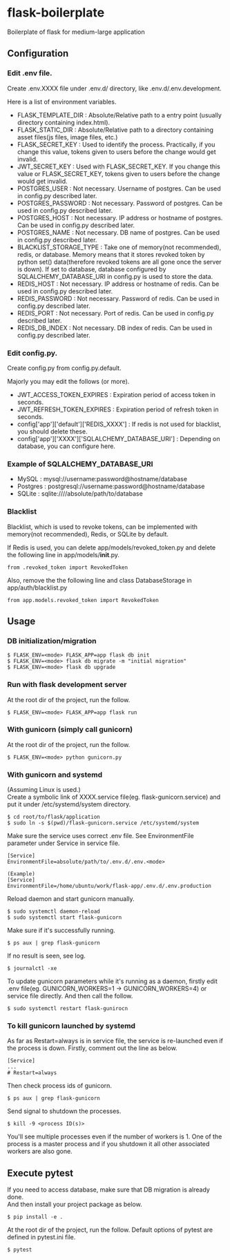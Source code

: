 # flask-boilerplate
Boilerplate of flask for medium-large application

## Configuration
### Edit .env file.
Create .env.XXXX file under .env.d/ directory, like .env.d/.env.development.

Here is a list of environment variables.
* FLASK_TEMPLATE_DIR : Absolute/Relative path to a entry point (usually directory containing index.html).
* FLASK_STATIC_DIR : Absolute/Relative path to a directory containing asset files(js files, image files, etc.)
* FLASK_SECRET_KEY : Used to identify the process. Practically, if you change this value, tokens given to users before the change would get invalid.
* JWT_SECRET_KEY : Used with FLASK_SECRET_KEY. If you change this value or FLASK_SECRET_KEY, tokens given to users before the change would get invalid.
* POSTGRES_USER : Not necessary. Username of postgres. Can be used in config.py described later.
* POSTGRES_PASSWORD : Not necessary. Password of postgres. Can be used in config.py described later.
* POSTGRES_HOST : Not necessary. IP address or hostname of postgres. Can be used in config.py described later.
* POSTGRES_NAME : Not necessary. DB name of postgres. Can be used in config.py described later.
* BLACKLIST_STORAGE_TYPE : Take one of memory(not recommended), redis, or database. Memory means that it stores revoked token by python set() data(therefore revoked tokens are all gone once the server is down). If set to database, database configured by SQLALCHEMY_DATABASE_URI in config.py is used to store the data.
* REDIS_HOST : Not necessary. IP address or hostname of redis. Can be used in config.py described later.
* REDIS_PASSWORD : Not necessary. Password of redis. Can be used in config.py described later.
* REDIS_PORT : Not necessary. Port of redis. Can be used in config.py described later.
* REDIS_DB_INDEX : Not necessary. DB index of redis. Can be used in config.py described later.

### Edit config.py.
Create config.py from config.py.default.

Majorly you may edit the follows (or more).
* JWT_ACCESS_TOKEN_EXPIRES : Expiration period of access token in seconds.
* JWT_REFRESH_TOKEN_EXPIRES : Expiration period of refresh token in seconds.
* config\['app'\]\['default'\]\['REDIS_XXXX'\] : If redis is not used for blacklist, you should delete these.
* config\['app'\]\['XXXX'\]\['SQLALCHEMY_DATABASE_URI'\] : Depending on database, you can configure here.

### Example of SQLALCHEMY_DATABASE_URI
* MySQL : mysql://username:password@hostname/database
* Postgres : postgresql://username:password@hostname/database
* SQLite : sqlite:////absolute/path/to/database

### Blacklist
Blacklist, which is used to revoke tokens, can be implemented with memory(not recommended), 
Redis, or SQLite by default.

If Redis is used, you can delete app/models/revoked_token.py and delete the following line
in app/models/__init__.py.
```
from .revoked_token import RevokedToken
```
Also, remove the the following line and class DatabaseStorage in app/auth/blacklist.py
```
from app.models.revoked_token import RevokedToken
```

## Usage
### DB initialization/migration
```
$ FLASK_ENV=<mode> FLASK_APP=app flask db init
$ FLASK_ENV=<mode> flask db migrate -m "initial migration"
$ FLASK_ENV=<mode> flask db upgrade
```

### Run with flask development server
At the root dir of the project, run the follow.
```
$ FLASK_ENV=<mode> FLASK_APP=app flask run
```

### With gunicorn (simply call gunicorn)
At the root dir of the project, run the follow.
```
$ FLASK_ENV=<mode> python gunicorn.py
```

### With gunicorn and systemd
(Assuming Linux is used.)<br>
Create a symbolic link of XXXX.service file(eg. flask-gunicorn.service) and put it under /etc/systemd/system directory.
```
$ cd root/to/flask/application
$ sudo ln -s $(pwd)/flask-gunicorn.service /etc/systemd/system
```

Make sure the service uses correct .env file. See EnvironmentFile parameter under Service in service file.
```
[Service]
EnvironmentFile=absolute/path/to/.env.d/.env.<mode>

(Example)
[Service]
EnvironmentFile=/home/ubuntu/work/flask-app/.env.d/.env.production
```

Reload daemon and start gunicorn manually.
```
$ sudo systemctl daemon-reload
$ sudo systemctl start flask-gunicorn
```

Make sure if it's successfully running.
```
$ ps aux | grep flask-gunicorn
```

If no result is seen, see log.
```
$ journalctl -xe
```

To update gunicorn parameters while it's running as a daemon, firstly edit .env file(eg. GUNICORN_WORKERS=1 -> GUNICORN_WORKERS=4) or service file directly. And then call the follow.
```
$ sudo systemctl restart flask-gunirocn
```

### To kill gunicorn launched by systemd
As far as Restart=always is in service file, the service is re-launched even if the process is down. Firstly, comment out the line as below.
```
[Service]
...
# Restart=always
```
Then check process ids of gunicorn.
```
$ ps aux | grep flask-gunicorn
```
Send signal to shutdown the processes.
```
$ kill -9 <process ID(s)>
```
You'll see multiple processes even if the number of workers is 1. One of the process is a master process and if you shutdown it all other associated workers are also gone.

## Execute pytest
If you need to access database, make sure that DB migration is already done.<br>
And then install your project package as below.
```
$ pip install -e .
```
At the root dir of the project, run the follow. Default options of pytest are defined in pytest.ini file.
```
$ pytest
```
